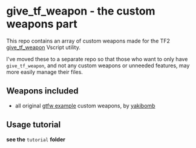 # give_tf_weapon - the custom weapons part

This repo contains an array of custom weapons made for the TF2 [give_tf_weapon](https://github.com/envyniv/give_tf_weapon) Vscript utility.

I've moved these to a separate repo so that those who want to only have `give_tf_weapon`,
and not any custom weapons or unneeded features, may more easily manage their files.

## Weapons included
- all original [gtfw example](scripts/vscripts/gtfw_example_cw) custom weapons, by [yakibomb](https://github.com/yakibomb)

## Usage tutorial
**see the** `tutorial` **folder**
